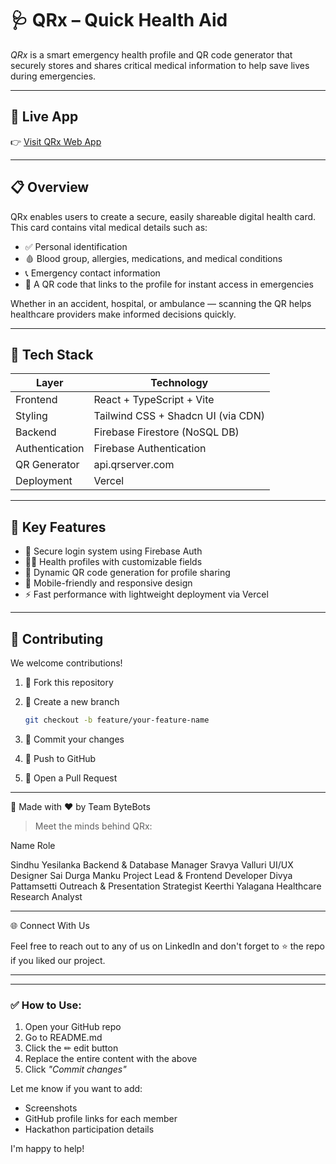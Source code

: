 
# 🩺 QRx – Quick Health Aid

*QRx* is a smart emergency health profile and QR code generator that securely stores and shares critical medical information to help save lives during emergencies.

---

## 🔗 Live App

👉 [Visit QRx Web App](https://qrx-quick-health-aid.vercel.app)

---

## 📋 Overview

QRx enables users to create a secure, easily shareable digital health card. This card contains vital medical details such as:

- ✅ Personal identification
- 🩸 Blood group, allergies, medications, and medical conditions
- 📞 Emergency contact information
- 📱 A QR code that links to the profile for instant access in emergencies

Whether in an accident, hospital, or ambulance — scanning the QR helps healthcare providers make informed decisions quickly.

---

## 🧰 Tech Stack

| Layer          | Technology                        |
|----------------|------------------------------------|
| Frontend       | React + TypeScript + Vite          |
| Styling        | Tailwind CSS + Shadcn UI (via CDN) |
| Backend        | Firebase Firestore (NoSQL DB)      |
| Authentication | Firebase Authentication            |
| QR Generator   | api.qrserver.com                   |
| Deployment     | Vercel                             |

---

## 🚀 Key Features

- 🔐 Secure login system using Firebase Auth  
- 🧑‍⚕ Health profiles with customizable fields  
- 📲 Dynamic QR code generation for profile sharing  
- 📱 Mobile-friendly and responsive design  
- ⚡ Fast performance with lightweight deployment via Vercel

---

## 🤝 Contributing

We welcome contributions!

1. 🍴 Fork this repository  
2. 🌿 Create a new branch  
   ```bash
   git checkout -b feature/your-feature-name

3. 💾 Commit your changes


4. 🚀 Push to GitHub


5. 🔁 Open a Pull Request




---

👥 Made with ❤ by Team ByteBots

> Meet the minds behind QRx:



Name	Role

Sindhu Yesilanka	Backend & Database Manager
Sravya Valluri	UI/UX Designer
Sai Durga Manku	Project Lead & Frontend Developer
Divya Pattamsetti	Outreach & Presentation Strategist
Keerthi Yalagana	Healthcare Research Analyst



---

🌐 Connect With Us

Feel free to reach out to any of us on LinkedIn and don't forget to ⭐ the repo if you liked our project.


---

---

### ✅ How to Use:
1. Open your GitHub repo
2. Go to README.md
3. Click the ✏ edit button
4. Replace the entire content with the above
5. Click *"Commit changes"*

Let me know if you want to add:
- Screenshots  
- GitHub profile links for each member  
- Hackathon participation details

I'm happy to help!
